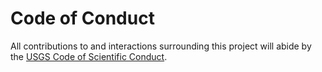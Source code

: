# Code of Conduct

All contributions to and interactions surrounding this project will abide by
the [USGS Code of Scientific Conduct][1].

[1]: https://www.usgs.gov/about/organization/science-support/office-science-quality-and-integrity/code-scientific-conduct
